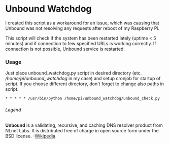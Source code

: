 # Unbound Watchdog

I created this script as a workaround for an issue, which was causing that Unbound was not resolving any requests after reboot of my Raspberry Pi. 

This script will check if the system has been restarted lately (uptime < 5 minutes) and if connection to few specified URLs is working correctly. If connection is not possible, Unbound service is restarted.

### Usage
Just place unbound_watchdog.py script in desired directory (etc. */home/pi/unbound_watchdog* in my case) and setup cronjob for startup of script. If you choose different directory, don't forget to change also paths in script.

```
* * * * * /usr/bin/python /home/pi/unbound_watchdog/unbound_check.py
```

###### Legend
**Unbound** is a validating, recursive, and caching DNS resolver product from NLnet Labs. It is distributed free of charge in open source form under the BSD license. -[Wikipedia](https://en.wikipedia.org/wiki/Unbound_(DNS_server))
